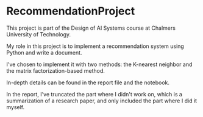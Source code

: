 # RecommendationProject
This project is part of the Design of AI Systems course at Chalmers University of Technology.

My role in this project is to implement a recommendation system using Python and write a document.

I've chosen to implement it with two methods: the K-nearest neighbor and the matrix factorization-based method.

In-depth details can be found in the report file and the notebook.

In the report, I've truncated the part where I didn't work on, which is a summarization of a research paper, and only included the part where I did it myself.

